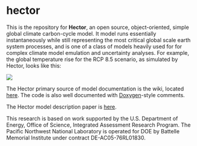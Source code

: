 hector
======

This is the repository for **Hector**, an open source, object-oriented, simple global climate carbon-cycle model. It model runs essentially instantaneously while still representing the most critical global scale earth system processes, and is one of a class of models heavily used for for complex climate model emulation and uncertainty analyses. For example, the global temperature rise for the RCP 8.5 scenario, as simulated by Hector, looks like this:

![](https://github.com/JGCRI/hector/wiki/rcp85.png)

The Hector primary source of model documentation is the wiki, located [here](https://github.com/JGCRI/hector/wiki). The code is also well documented with [Doxygen](http://doxygen.org)-style comments.

The Hector model description paper is [here](http://www.geosci-model-dev-discuss.net/7/7075/2014/gmdd-7-7075-2014.html).

This research is based on work supported by the U.S. Department of Energy, 
Office of Science, Integrated Assessment Research Program.  The Pacific 
Northwest National Laboratory is operated for DOE by Battelle Memorial Institute 
under contract DE-AC05-76RL01830.

